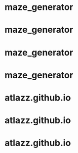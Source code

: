 # maze_generator
# maze_generator
# maze_generator
# maze_generator
# atlazz.github.io
# atlazz.github.io
# atlazz.github.io
